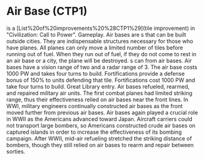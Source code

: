 # Air Base (CTP1)

 is a [List%20of%20improvements%20%28CTP1%29](tile improvement) in "Civilization: Call to Power".
Gameplay.
Air bases are s that can be built outside cities. They are indispensable structures necessary for those who have planes. All planes can only move a limited number of tiles before running out of fuel. When they run out of fuel, if they do not come to rest in an air base or a city, the plane will be destroyed. s can from air bases. Air bases have a vision range of two and a radar range of 3. The air base costs 1000 PW and takes four turns to build. Fortifications provide a defense bonus of 150% to units defending that tile. Fortifications cost 1000 PW and take four turns to build.
Great Library entry.
Air bases refueled, rearmed, and repaired military air units. The first combat planes had limited striking range, thus their effectiveness relied on air bases near the front lines. In WWI, military engineers continually constructed air bases as the front moved further from previous air bases. Air bases again played a crucial role in WWII as the Americans advanced toward Japan. Aircraft carriers could not transport large bombers, so Americans constructed crude air bases on captured islands in order to increase the effectiveness of its bombing campaign. After WWII, mid-air refueling stretched the striking distance of bombers, though they still relied on air bases to rearm and repair between sorties.